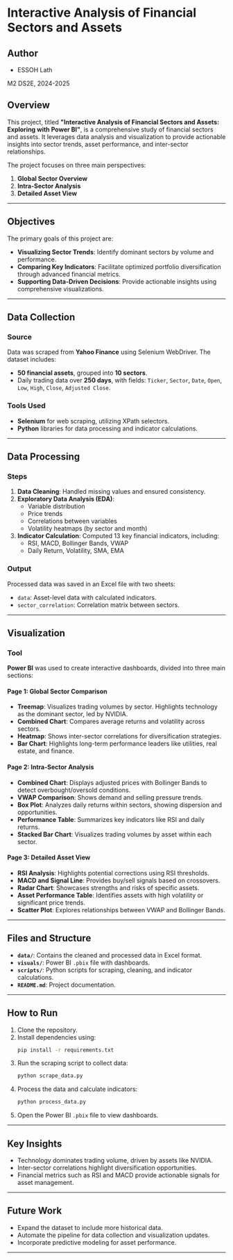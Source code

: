 # Interactive Analysis of Financial Sectors and Assets

## Author
- ESSOH Lath 

M2 DS2E, 2024-2025  

## Overview
This project, titled **"Interactive Analysis of Financial Sectors and Assets: Exploring with Power BI"**, is a comprehensive study of financial sectors and assets. It leverages data analysis and visualization to provide actionable insights into sector trends, asset performance, and inter-sector relationships.

The project focuses on three main perspectives:
1. **Global Sector Overview**
2. **Intra-Sector Analysis**
3. **Detailed Asset View**

---

## Objectives
The primary goals of this project are:
- **Visualizing Sector Trends**: Identify dominant sectors by volume and performance.
- **Comparing Key Indicators**: Facilitate optimized portfolio diversification through advanced financial metrics.
- **Supporting Data-Driven Decisions**: Provide actionable insights using comprehensive visualizations.

---

## Data Collection
### Source
Data was scraped from **Yahoo Finance** using Selenium WebDriver. The dataset includes:
- **50 financial assets**, grouped into **10 sectors**.
- Daily trading data over **250 days**, with fields: `Ticker`, `Sector`, `Date`, `Open`, `Low`, `High`, `Close`, `Adjusted Close`.

### Tools Used
- **Selenium** for web scraping, utilizing XPath selectors.
- **Python** libraries for data processing and indicator calculations.

---

## Data Processing
### Steps
1. **Data Cleaning**: Handled missing values and ensured consistency.
2. **Exploratory Data Analysis (EDA)**:
   - Variable distribution
   - Price trends
   - Correlations between variables
   - Volatility heatmaps (by sector and month)
3. **Indicator Calculation**: Computed 13 key financial indicators, including:
   - RSI, MACD, Bollinger Bands, VWAP
   - Daily Return, Volatility, SMA, EMA

### Output
Processed data was saved in an Excel file with two sheets:
- `data`: Asset-level data with calculated indicators.
- `sector_correlation`: Correlation matrix between sectors.

---

## Visualization
### Tool
**Power BI** was used to create interactive dashboards, divided into three main sections:

#### Page 1: Global Sector Comparison
- **Treemap**: Visualizes trading volumes by sector. Highlights technology as the dominant sector, led by NVIDIA.
- **Combined Chart**: Compares average returns and volatility across sectors.
- **Heatmap**: Shows inter-sector correlations for diversification strategies.
- **Bar Chart**: Highlights long-term performance leaders like utilities, real estate, and finance.

#### Page 2: Intra-Sector Analysis
- **Combined Chart**: Displays adjusted prices with Bollinger Bands to detect overbought/oversold conditions.
- **VWAP Comparison**: Shows demand and selling pressure trends.
- **Box Plot**: Analyzes daily returns within sectors, showing dispersion and opportunities.
- **Performance Table**: Summarizes key indicators like RSI and daily returns.
- **Stacked Bar Chart**: Visualizes trading volumes by asset within each sector.

#### Page 3: Detailed Asset View
- **RSI Analysis**: Highlights potential corrections using RSI thresholds.
- **MACD and Signal Line**: Provides buy/sell signals based on crossovers.
- **Radar Chart**: Showcases strengths and risks of specific assets.
- **Asset Performance Table**: Identifies assets with high volatility or significant price trends.
- **Scatter Plot**: Explores relationships between VWAP and Bollinger Bands.

---

## Files and Structure
- **`data/`**: Contains the cleaned and processed data in Excel format.
- **`visuals/`**: Power BI `.pbix` file with dashboards.
- **`scripts/`**: Python scripts for scraping, cleaning, and indicator calculations.
- **`README.md`**: Project documentation.

---

## How to Run
1. Clone the repository.
2. Install dependencies using:
   ```bash
   pip install -r requirements.txt
   ```
3. Run the scraping script to collect data:
   ```bash
   python scrape_data.py
   ```
4. Process the data and calculate indicators:
   ```bash
   python process_data.py
   ```
5. Open the Power BI `.pbix` file to view dashboards.

---

## Key Insights
- Technology dominates trading volume, driven by assets like NVIDIA.
- Inter-sector correlations highlight diversification opportunities.
- Financial metrics such as RSI and MACD provide actionable signals for asset management.

---

## Future Work
- Expand the dataset to include more historical data.
- Automate the pipeline for data collection and visualization updates.
- Incorporate predictive modeling for asset performance.

---



